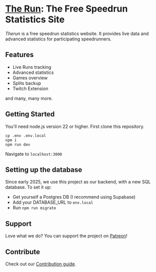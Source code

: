 # [The Run](https://therun.gg/): The Free Speedrun Statistics Site

_Therun_ is a free speedrun statistics website. It provides live data and advanced statistics for participating
speedrunners.

## Features

-   Live Runs tracking
-   Advanced statistics
-   Games overview
-   Splits backup
-   Twitch Extension

and many, many more.

## Getting Started

You'll need node.js version 22 or higher. First clone this repository.

```
cp .env .env.local
npm i
npm run dev
```

Navigate to `localhost:3000`

## Setting up the database

Since early 2025, we use this project as our backend, with a new SQL database. To set it up:

-   Get yourself a Postgres DB (I recommend using Supabase)
-   Add your DATABASE_URL to `env.local`
-   Run `npm run migrate`

## Support

Love what we do? You can support the project on [Patreon](patreon.com/therungg)!

## Contribute

Check out our [Contribution guide](https://github.com/therungg/therun-frontend/blob/main/CONTRIBUTING.md).
